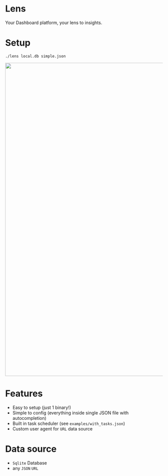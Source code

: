 # Lens

Your Dashboard platform, your lens to insights.

# Setup
```console
./lens local.db simple.json
```

<img width=1000 src="https://github.com/thewh1teagle/Lens/assets/61390950/6b15792e-dd68-49d9-8f2f-629472e459a3" />


# Features

- Easy to setup (just 1 binary!)
- Simple to config (everything inside single JSON file with autocompletion)
- Built in task scheduler (see `examples/with_tasks.json`)
- Custom user agent for `URL` data source

# Data source
- `Sqlite` Database
- any `JSON` `URL`
